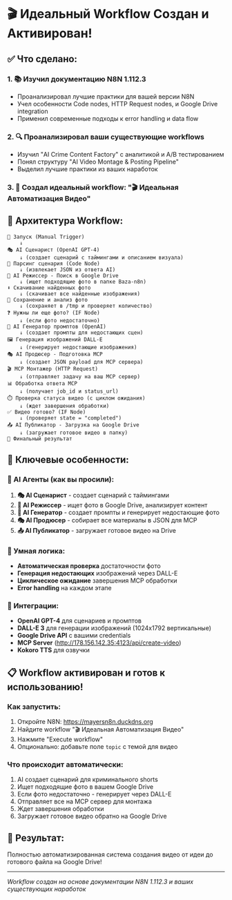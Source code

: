 # 🎬 Идеальный Workflow Создан и Активирован!

## ✅ Что сделано:

### 1. 📚 Изучил документацию N8N 1.112.3
- Проанализировал лучшие практики для вашей версии N8N
- Учел особенности Code nodes, HTTP Request nodes, и Google Drive integration
- Применил современные подходы к error handling и data flow

### 2. 🔍 Проанализировал ваши существующие workflows
- Изучил "AI Crime Content Factory" с аналитикой и A/B тестированием
- Понял структуру "AI Video Montage & Posting Pipeline"
- Выделил лучшие практики из ваших наработок

### 3. 🎯 Создал идеальный workflow: "🎬 Идеальная Автоматизация Видео"

## 🚀 Архитектура Workflow:

```
🚀 Запуск (Manual Trigger)
    ↓
🎭 AI Сценарист (OpenAI GPT-4)
    ↓ (создает сценарий с таймингами и описанием визуала)
📝 Парсинг сценария (Code Node)
    ↓ (извлекает JSON из ответа AI)
📁 AI Режиссер - Поиск в Google Drive
    ↓ (ищет подходящие фото в папке Baza-n8n)
⬇️ Скачивание найденных фото
    ↓ (скачивает все найденные изображения)
💾 Сохранение и анализ фото
    ↓ (сохраняет в /tmp и проверяет количество)
❓ Нужны ли еще фото? (IF Node)
    ↓ (если фото недостаточно)
🎨 AI Генератор промптов (OpenAI)
    ↓ (создает промпты для недостающих сцен)
🖼️ Генерация изображений DALL-E
    ↓ (генерирует недостающие изображения)
🎭 AI Продюсер - Подготовка MCP
    ↓ (создает JSON payload для MCP сервера)
🎬 MCP Монтажер (HTTP Request)
    ↓ (отправляет задачу на ваш MCP сервер)
📊 Обработка ответа MCP
    ↓ (получает job_id и status_url)
⏱️ Проверка статуса видео (с циклом ожидания)
    ↓ (ждет завершения обработки)
✅ Видео готово? (IF Node)
    ↓ (проверяет state = "completed")
📤 AI Публикатор - Загрузка на Google Drive
    ↓ (загружает готовое видео в папку)
🎉 Финальный результат
```

## 🎯 Ключевые особенности:

### 🤖 AI Агенты (как вы просили):
1. **🎭 AI Сценарист** - создает сценарий с таймингами
2. **📁 AI Режиссер** - ищет фото в Google Drive, анализирует контент
3. **🎨 AI Генератор** - создает промпты и генерирует недостающие фото
4. **🎭 AI Продюсер** - собирает все материалы в JSON для MCP
5. **📤 AI Публикатор** - загружает готовое видео на Drive

### 🔄 Умная логика:
- **Автоматическая проверка** достаточности фото
- **Генерация недостающих** изображений через DALL-E
- **Циклическое ожидание** завершения MCP обработки
- **Error handling** на каждом этапе

### 🔗 Интеграции:
- **OpenAI GPT-4** для сценариев и промптов
- **DALL-E 3** для генерации изображений (1024x1792 вертикальные)
- **Google Drive API** с вашими credentials
- **MCP Server** (http://178.156.142.35:4123/api/create-video)
- **Kokoro TTS** для озвучки

## 📋 Workflow активирован и готов к использованию!

### Как запустить:
1. Откройте N8N: https://mayersn8n.duckdns.org
2. Найдите workflow "🎬 Идеальная Автоматизация Видео"
3. Нажмите "Execute workflow"
4. Опционально: добавьте поле `topic` с темой для видео

### Что происходит автоматически:
1. AI создает сценарий для криминального shorts
2. Ищет подходящие фото в вашем Google Drive
3. Если фото недостаточно - генерирует через DALL-E
4. Отправляет все на MCP сервер для монтажа
5. Ждет завершения обработки
6. Загружает готовое видео обратно на Google Drive

## 🎉 Результат:
Полностью автоматизированная система создания видео от идеи до готового файла на Google Drive!

---
*Workflow создан на основе документации N8N 1.112.3 и ваших существующих наработок*


